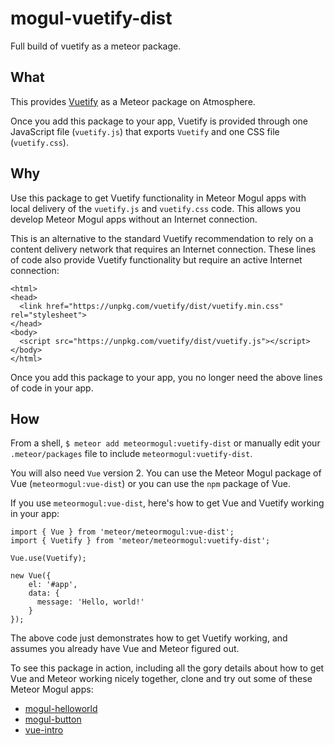 # mogul-vuetify-dist
Full build of vuetify as a meteor package.

## What

This provides [Vuetify](https://vuetifyjs.com/en/) as a Meteor package on Atmosphere.

Once you add this package to your app, Vuetify is provided through one JavaScript file (`vuetify.js`) that exports `Vuetify` and one CSS file (`vuetify.css`).

## Why

Use this package to get Vuetify functionality in Meteor Mogul apps with local delivery of the `vuetify.js` and `vuetify.css` code.  This allows you develop Meteor Mogul apps without an Internet connection.

This is an alternative to the standard Vuetify recommendation to rely on a content delivery network that requires an Internet connection.  These lines of code also provide Vuetify functionality but require an active Internet connection:

```
<html>
<head>
  <link href="https://unpkg.com/vuetify/dist/vuetify.min.css" rel="stylesheet">
</head>
<body>
  <script src="https://unpkg.com/vuetify/dist/vuetify.js"></script>
</body>
</html>
```

Once you add this package to your app, you no longer need the above lines of code in your app.

## How

From a shell, `$ meteor add meteormogul:vuetify-dist` or manually edit your `.meteor/packages` file to include `meteormogul:vuetify-dist`.

You will also need `Vue` version 2.  You can use the Meteor Mogul package of Vue (`meteormogul:vue-dist`) or you can use the `npm` package of Vue.

If you use `meteormogul:vue-dist`, here's how to get Vue and Vuetify working in your app:

```
import { Vue } from 'meteor/meteormogul:vue-dist';
import { Vuetify } from 'meteor/meteormogul:vuetify-dist';

Vue.use(Vuetify);

new Vue({
    el: '#app',
    data: {
      message: 'Hello, world!'
    }
});
```

The above code just demonstrates how to get Vuetify working, and assumes you already have Vue and Meteor figured out.

To see this package in action, including all the gory details about how to get Vue and Meteor working nicely together, clone and try out some of these Meteor Mogul apps:

- [mogul-helloworld](https://github.com/meteor-mogul/mogul-helloworld)
- [mogul-button](https://github.com/meteor-mogul/mogul-button)
- [vue-intro](https://github.com/meteor-mogul/vue-intro)
